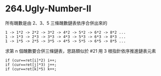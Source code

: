 # 264.Ugly-Number-II

所有醜數是由 2、3、5 三條醜數鏈表依序合併出來的

```
1 -> 1*2 -> 2*2 -> 3*2 -> 4*2 -> 5*2 -> 6*2 -> 8*2 ...
1 -> 1*3 -> 2*3 -> 3*3 -> 4*3 -> 5*3 -> 6*3 -> 8*3 ...
1 -> 1*5 -> 2*5 -> 3*5 -> 4*5 -> 5*5 -> 6*5 -> 8*5 ...
```

求第 n 個醜數要合併三條鏈表，思路類似於 #21 用 3 根指針依序推進鏈表元素

```
if (cur==ret[i]*2) i++;
if (cur==ret[j]*3) j++;
if (cur==ret[k]*5) k++;
```
